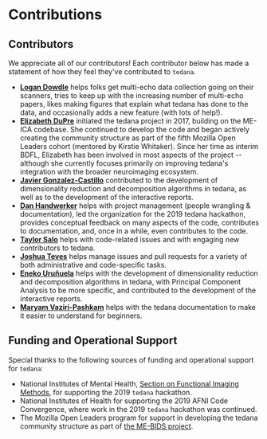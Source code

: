 # Contributions

## Contributors
We appreciate all of our contributors!
Each contributor below has made a statement of how they feel they've contributed to `tedana`.
- [**Logan Dowdle**][logan-dowdle] helps folks get multi-echo data collection going on their scanners, tries to keep up with the increasing number of multi-echo papers, likes making figures that explain what tedana has done to the data, and occasionally adds a new feature (with lots of help!).
- [**Elizabeth DuPre**][elizabeth-dupre] initiated the tedana project in 2017, building on the ME-ICA codebase. She continued to develop the code and began actively creating the community structure as part of the fifth Mozilla Open Leaders cohort (mentored by Kirstie Whitaker). Since her time as interim BDFL, Elizabeth has been involved in most aspects of the project -- although she currently focuses primarily on improving tedana's integration with the broader neuroimaging ecosystem.
- [**Javier Gonzalez-Castillo**][javier-gonzalez-castillo] contributed to the development of dimensionality reduction and decomposition algorithms in tedana, as well as to the development of the interactive reports.
- [**Dan Handwerker**][dan-handwerker] helps with project management (people wrangling & documentation), led the organization for the 2019 tedana hackathon, provides conceptual feedback on many aspects of the code, contributes to documentation, and, once in a while, even contributes to the code.
- [**Taylor Salo**][taylor-salo] helps with code-related issues and with engaging new contributors to tedana.
- [**Joshua Teves**][joshua-teves] helps manage issues and pull requests for a variety of both administrative and code-specific tasks.
- [**Eneko Uruñuela**][eneko-urunuela] helps with the development of dimensionality reduction and decomposition algorithms in tedana, with Principal Component Analysis to be more specific, and contributed to the development of the interactive reports. 
- [**Maryam Vaziri-Pashkam**][maryam-vaziri-pashkam] helps with the tedana documentation to make it easier to understand for beginners.

## Funding and Operational Support
Special thanks to the following sources of funding and operational support
for `tedana`:
- National Institutes of Mental Health, [Section on Functional Imaging Methods][sfim], for supporting the 2019 `tedana` hackathon.
- National Institutes of Health for supporting the 2019 AFNI Code Convergence, where work in the 2019 `tedana` hackathon was continued.
- The Mozilla Open Leaders program for support in developing the tedana community structure as part of [the ME-BIDS project](https://medium.com/read-write-participate/brain-imaging-in-the-open-aac7c17bcf69).

[logan-dowdle]: <https://github.com/dowdlelt>
[elizabeth-dupre]: <https://github.com/emdupre>
[javier-gonzalez-castillo]: <https://github.com/javiergcas>
[dan-handwerker]: <https://github.com/handwerkerd>
[taylor-salo]: <https://github.com/tsalo>
[joshua-teves]: <https://github.com/jbteves>
[eneko-urunuela]: <https://github.com/eurunuela>
[maryam-vaziri-pashkam]: <http://maryam-vaziri.com/>
[sfim]: <https://fim.nimh.nih.gov>
